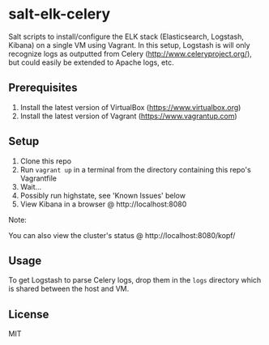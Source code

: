 # salt-elk-celery

Salt scripts to install/configure the ELK stack (Elasticsearch, Logstash, Kibana) on a single VM using Vagrant.
In this setup, Logstash is will only recognize logs as outputted from Celery (http://www.celeryproject.org/),
but could easily be extended to Apache logs, etc.

## Prerequisites

1. Install the latest version of VirtualBox (https://www.virtualbox.org)
2. Install the latest version of Vagrant (https://www.vagrantup.com)

## Setup

1. Clone this repo
2. Run ```vagrant up``` in a terminal from the directory containing this repo's Vagrantfile
3. Wait...
4. Possibly run highstate, see 'Known Issues' below
5. View Kibana in a browser @ http://localhost:8080

Note:

You can also view the cluster's status @ http://localhost:8080/kopf/

## Usage

To get Logstash to parse Celery logs, drop them in the ```logs``` directory which is shared between the host and VM.

## License

MIT